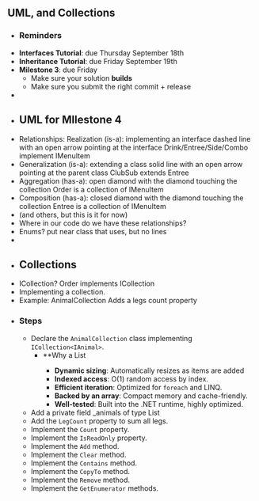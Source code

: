 ## UML, and Collections
- ### Reminders
- **Interfaces Tutorial**: due Thursday September 18th
- **Inheritance Tutorial**: due Friday September 19th
- **Milestone 3**: due Friday
	- Make sure your solution **builds**
	- Make sure you submit the right commit + release
-
- ## UML for MIlestone 4
- Relationships:
    Realization (is-a):  implementing an interface
        dashed line with an open arrow pointing at the interface
        Drink/Entree/Side/Combo implement IMenuItem
- Generalization (is-a): extending a class
        solid line with an open arrow pointing at the parent class
        ClubSub extends Entree
- Aggregation (has-a): 
        open diamond with the diamond touching the collection
        Order is a collection of IMenuItem
- Composition (has-a):
        closed diamond with the diamond touching the collection
        Entree is a collection of IMenuItem
- (and others, but this is it for now)
- Where in our code do we have these relationships?
- Enums? put near class that uses, but no lines
-
- ## Collections
- ICollection? Order implements ICollection
- Implementing a collection.
- Example: AnimalCollection
  Adds a legs count property
- ### Steps
	- Declare the `AnimalCollection` class implementing `ICollection<IAnimal>`.
		- **Why a List<T>
			- **Dynamic sizing**: Automatically resizes as items are added
			- **Indexed access**: O(1) random access by index.
			- **Efficient iteration**: Optimized for `foreach` and LINQ.
			- **Backed by an array**: Compact memory and cache-friendly.
			- **Well-tested**: Built into the .NET runtime, highly optimized.
	- Add a private field _animals of type List<IAnimal>
	- Add the `LegCount` property to sum all legs.
	- Implement the `Count` property.
	- Implement the `IsReadOnly` property.
	- Implement the `Add` method.
	- Implement the `Clear` method.
	- Implement the `Contains` method.
	- Implement the `CopyTo` method.
	- Implement the `Remove` method.
	- Implement the `GetEnumerator` methods.